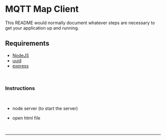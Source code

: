 # MQTT Map Client #

This README would normally document whatever steps are necessary to get your application up and running.

## **Requirements** ##

- [NodeJS](https://nodejs.org/en/)
- [uuid](https://www.npmjs.com/package/uuid)
- [express](https://www.npmjs.com/package/express)

<br>

### **Instructions** ###

<br>

- node server (to start the server)

- open html file

<br>

---